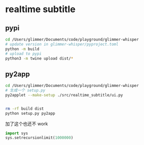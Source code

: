 # realtime subtitle

## pypi

```bash
cd /Users/glimmer/Documents/code/playground/glimmer-whisper
# update version in glimmer-whisper/pyproject.toml
python -m build
# upload to pypi
python3 -m twine upload dist/*
```

## py2app

```bash
cd /Users/glimmer/Documents/code/playground/glimmer-whisper
# 生成一个 setup.py
py2applet --make-setup ./src/realtime_subtitle/ui.py


rm -rf build dist
python setup.py py2app
```

加了这个也还不 work

```python
import sys
sys.setrecursionlimit(1000000)
```
